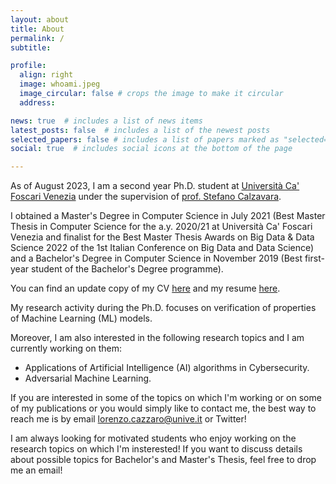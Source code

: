 ```yaml
---
layout: about
title: About
permalink: /
subtitle:

profile:
  align: right
  image: whoami.jpeg
  image_circular: false # crops the image to make it circular
  address:

news: true  # includes a list of news items
latest_posts: false  # includes a list of the newest posts
selected_papers: false # includes a list of papers marked as "selected={true}"
social: true  # includes social icons at the bottom of the page

---
```


As of August 2023, I am a second year Ph.D. student at [Università Ca' Foscari Venezia](https://www.unive.it/) under the supervision of [prof. Stefano Calzavara](https://www.dais.unive.it/~calzavara/).

I obtained a Master's Degree in Computer Science in July 2021 (Best Master Thesis in Computer Science for the a.y. 2020/21 at Università Ca' Foscari Venezia and finalist for the Best Master Thesis Awards on Big Data & Data Science 2022 of the 1st Italian Conference on Big Data and Data Science) and a Bachelor's Degree in Computer Science in November 2019 (Best first-year student of the Bachelor's Degree programme).

You can find an update copy of my CV [here](https://lorenzocazzaro.github.io/cv/resume_cazzaro.pdf) and my resume [here](https://lorenzocazzaro.github.io/cv/resume_cazzaro.pdf).

My research activity during the Ph.D. focuses on verification of properties of Machine Learning (ML) models. 

Moreover, I am also interested in the following research topics and I am currently working on them:

- Applications of Artificial Intelligence (AI) algorithms in Cybersecurity.
- Adversarial Machine Learning.

If you are interested in some of the topics on which I'm working or on some of my publications or you would simply like to contact me, the best way to reach me is by email [lorenzo.cazzaro@unive.it](mailto:lorenzo.cazzaro@unive.it) or Twitter!

I am always looking for motivated students who enjoy working on the research topics on which I'm insterested! If you want to discuss details about possible topics for Bachelor's and Master's Thesis, feel free to drop me an email!


